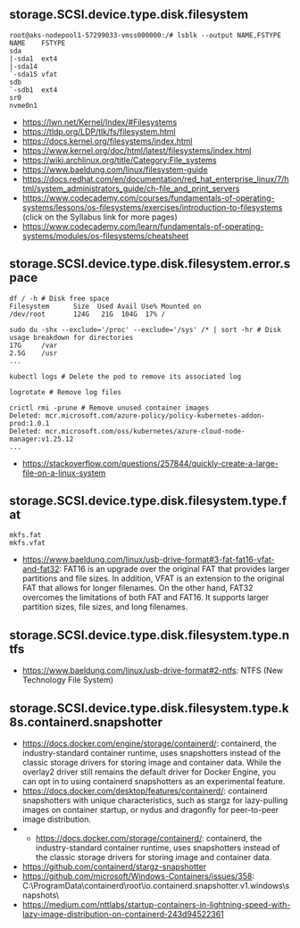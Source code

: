 ## storage.SCSI.device.type.disk.filesystem

```
root@aks-nodepool1-57299033-vmss000000:/# lsblk --output NAME,FSTYPE
NAME    FSTYPE
sda
|-sda1  ext4
|-sda14
`-sda15 vfat
sdb
`-sdb1  ext4
sr0
nvme0n1
```

- https://lwn.net/Kernel/Index/#Filesystems
- https://tldp.org/LDP/tlk/fs/filesystem.html
- https://docs.kernel.org/filesystems/index.html
- https://www.kernel.org/doc/html/latest/filesystems/index.html
- https://wiki.archlinux.org/title/Category:File_systems
- https://www.baeldung.com/linux/filesystem-guide
- https://docs.redhat.com/en/documentation/red_hat_enterprise_linux/7/html/system_administrators_guide/ch-file_and_print_servers
- https://www.codecademy.com/courses/fundamentals-of-operating-systems/lessons/os-filesystems/exercises/introduction-to-filesystems (click on the Syllabus link for more pages)
- https://www.codecademy.com/learn/fundamentals-of-operating-systems/modules/os-filesystems/cheatsheet

## storage.SCSI.device.type.disk.filesystem.error.space

```
df / -h # Disk free space
Filesystem      Size  Used Avail Use% Mounted on
/dev/root       124G   21G  104G  17% /

sudo du -shx --exclude='/proc' --exclude='/sys' /* | sort -hr # Disk usage breakdown for directories
17G     /var
2.5G    /usr
...
```

```
kubectl logs # Delete the pod to remove its associated log

logrotate # Remove log files

crictl rmi -prune # Remove unused container images
Deleted: mcr.microsoft.com/azure-policy/policy-kubernetes-addon-prod:1.0.1
Deleted: mcr.microsoft.com/oss/kubernetes/azure-cloud-node-manager:v1.25.12
...
```

- https://stackoverflow.com/questions/257844/quickly-create-a-large-file-on-a-linux-system

## storage.SCSI.device.type.disk.filesystem.type.fat

```
mkfs.fat
mkfs.vfat
```

- https://www.baeldung.com/linux/usb-drive-format#3-fat-fat16-vfat-and-fat32: FAT16 is an upgrade over the original FAT that provides larger partitions and file sizes. In addition, VFAT is an extension to the original FAT that allows for longer filenames. On the other hand, FAT32 overcomes the limitations of both FAT and FAT16. It supports larger partition sizes, file sizes, and long filenames.

## storage.SCSI.device.type.disk.filesystem.type.ntfs

- https://www.baeldung.com/linux/usb-drive-format#2-ntfs: NTFS (New Technology File System)

## storage.SCSI.device.type.disk.filesystem.type.k8s.containerd.snapshotter

- https://docs.docker.com/engine/storage/containerd/: containerd, the industry-standard container runtime, uses snapshotters instead of the classic storage drivers for storing image and container data. While the overlay2 driver still remains the default driver for Docker Engine, you can opt in to using containerd snapshotters as an experimental feature.
- https://docs.docker.com/desktop/features/containerd/: containerd snapshotters with unique characteristics, such as stargz for lazy-pulling images on container startup, or nydus and dragonfly for peer-to-peer image distribution.
- - https://docs.docker.com/storage/containerd/: containerd, the industry-standard container runtime, uses snapshotters instead of the classic storage drivers for storing image and container data.
- https://github.com/containerd/stargz-snapshotter
- https://github.com/microsoft/Windows-Containers/issues/358: C:\\ProgramData\\containerd\\root\\io.containerd.snapshotter.v1.windows\\snapshots\\
- https://medium.com/nttlabs/startup-containers-in-lightning-speed-with-lazy-image-distribution-on-containerd-243d94522361

